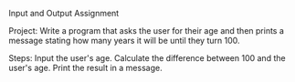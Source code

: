 Input and Output Assignment

Project: Write a program that asks the user for their age and then prints a message stating how many years it will be until they turn 100.

Steps:
Input the user's age.
Calculate the difference between 100 and the user's age.
Print the result in a message.
